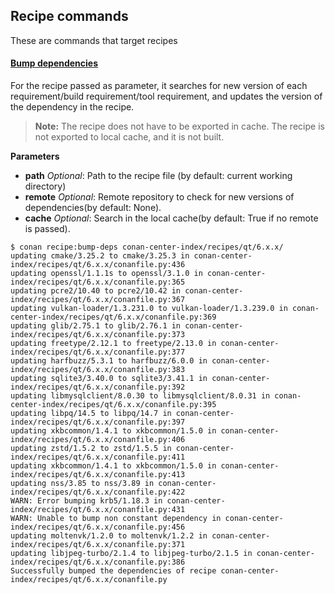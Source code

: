## Recipe commands
These are commands that target recipes


#### [Bump dependencies](cmd_bump_deps.py)

For the recipe passed as parameter, it searches for new version of each requirement/build requirement/tool requirement, and updates the version of the dependency in the recipe.

> **Note:** The recipe does not have to be exported in cache.
> The recipe is not exported to local cache, and it is not built.

**Parameters**
- **path** _Optional_: Path to the recipe file (by default: current working directory)
- **remote** _Optional_: Remote repository to check for new versions of dependencies(by default: None).
- **cache** _Optional_: Search in the local cache(by default: True if no remote is passed).

```
$ conan recipe:bump-deps conan-center-index/recipes/qt/6.x.x/
updating cmake/3.25.2 to cmake/3.25.3 in conan-center-index/recipes/qt/6.x.x/conanfile.py:436
updating openssl/1.1.1s to openssl/3.1.0 in conan-center-index/recipes/qt/6.x.x/conanfile.py:365
updating pcre2/10.40 to pcre2/10.42 in conan-center-index/recipes/qt/6.x.x/conanfile.py:367
updating vulkan-loader/1.3.231.0 to vulkan-loader/1.3.239.0 in conan-center-index/recipes/qt/6.x.x/conanfile.py:369
updating glib/2.75.1 to glib/2.76.1 in conan-center-index/recipes/qt/6.x.x/conanfile.py:373
updating freetype/2.12.1 to freetype/2.13.0 in conan-center-index/recipes/qt/6.x.x/conanfile.py:377
updating harfbuzz/5.3.1 to harfbuzz/6.0.0 in conan-center-index/recipes/qt/6.x.x/conanfile.py:383
updating sqlite3/3.40.0 to sqlite3/3.41.1 in conan-center-index/recipes/qt/6.x.x/conanfile.py:392
updating libmysqlclient/8.0.30 to libmysqlclient/8.0.31 in conan-center-index/recipes/qt/6.x.x/conanfile.py:395
updating libpq/14.5 to libpq/14.7 in conan-center-index/recipes/qt/6.x.x/conanfile.py:397
updating xkbcommon/1.4.1 to xkbcommon/1.5.0 in conan-center-index/recipes/qt/6.x.x/conanfile.py:406
updating zstd/1.5.2 to zstd/1.5.5 in conan-center-index/recipes/qt/6.x.x/conanfile.py:411
updating xkbcommon/1.4.1 to xkbcommon/1.5.0 in conan-center-index/recipes/qt/6.x.x/conanfile.py:413
updating nss/3.85 to nss/3.89 in conan-center-index/recipes/qt/6.x.x/conanfile.py:422
WARN: Error bumping krb5/1.18.3 in conan-center-index/recipes/qt/6.x.x/conanfile.py:431
WARN: Unable to bump non constant dependency in conan-center-index/recipes/qt/6.x.x/conanfile.py:456
updating moltenvk/1.2.0 to moltenvk/1.2.2 in conan-center-index/recipes/qt/6.x.x/conanfile.py:371
updating libjpeg-turbo/2.1.4 to libjpeg-turbo/2.1.5 in conan-center-index/recipes/qt/6.x.x/conanfile.py:386
Successfully bumped the dependencies of recipe conan-center-index/recipes/qt/6.x.x/conanfile.py
```
